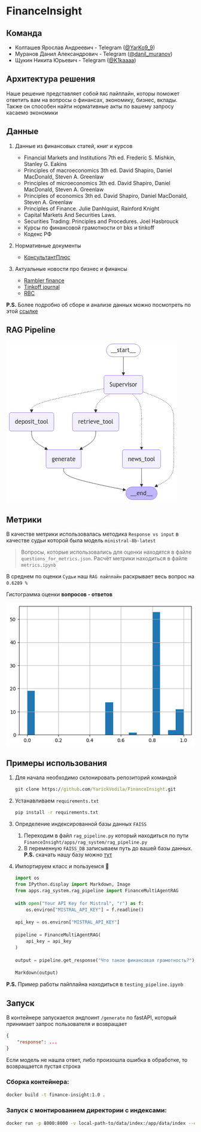 # FinanceInsight

## Команда

- Колташев Ярослав Андреевич - Telegram ([@YarKo9_9](https://t.me/YarKo9_9))
- Муранов Данил Александрович - Telegram ([@danil_muranov](https://t.me/danil_muranov))
- Щукин Никита Юрьевич - Telegram ([@K1kaaaa](https://t.me/K1kaaaa))


## Архитектура решения

Наше решение представляет собой `RAG` пайплайн, которы поможет ответить вам на вопросы о финансах, экономику, бизнес, вклады. Также он способен найти нормативные акты по вашему запросу касаемо экономики

## Данные

1. Данные из финансовых статей, книг и курсов
    - Financial Markets and Institutions 7th ed. Frederic S. Mishkin, Stanley G. Eakins
    - Principles of macroeconomics 3th ed. David Shapiro, Daniel MacDonald, Steven A. Greenlaw
    - Principles of microeconomics 3th ed. David Shapiro, Daniel MacDonald, Steven A. Greenlaw
    - Principles of economics 3th ed. David Shapiro, Daniel MacDonald, Steven A. Greenlaw
    - Principles of Finance. Julie Danhlquist, Rainford Knight
    - Capital Markets And Securities Laws.
    - Securities Trading: Principles and Procedures. Joel Hasbrouck
    - Курсы по финансовой грамотности от bks и tinkoff
    - Кодекс РФ

2. Нормативные документы
    - [КонсультантПлюс](https://www.consultant.ru)

3. Актуальные новости про бизнес и финансы
    - [Rambler finance](https://finance.rambler.ru/economics/)
    - [Tinkoff journal](https://journal.tinkoff.ru/flows/news/)
    - [RBC](https://www.rbc.ru/business/)


**P.S.** Более подробно об сборе и анализе данных можно посмотреть по этой [ссылке](https://github.com/favead/financial-data-pipeline/tree/main)


## RAG Pipeline

![graph](graph.png)

## Метрики

В качестве метрики использовалась методика `Response vs input` в качестве судьи которой была модель `ministral-8b-latest`

>Вопросы, которые использовались для оценки находятся в файле `questions_for_metrics.json`. Расчёт метрики находиться в файле `metrics.ipynb`

В среднем по оценки `Судьи` наш `RAG пайплайн` раскрывает весь вопрос на `0.6289 %`


Гистограмма оценки **вопросов - ответов**

![hist](hist.png)

## Примеры использования 

1. Для начала необходимо склонировать репозиторий командой

    ```cmd
    git clone https://github.com/YarickVodila/FinanceInsight.git
    ```

2. Устанавливаем `requirements.txt`
    ```cmd
    pip install -r requirements.txt
    ```

3. Определение индексированной базы данных `FAISS`

    1. Переходим в файл `rag_pipeline.py` который находиться по пути `FinanceInsight/apps/rag_system/rag_pipeline.py`
    2. В переменную `FAISS_DB` записываем путь до вашей базы данных. **P.S.** скачать нашу базу можно [тут](https://drive.google.com/file/d/1ZJpODxrIUufjtp1993AEv5vnhhjtVp_3/view?usp=sharing)

4. Импортируем класс и пользуемся 🤩
    ```py
    import os
    from IPython.display import Markdown, Image
    from apps.rag_system.rag_pipeline import FinanceMultiAgentRAG

    with open("Your API Key for Mistral", "r") as f:
        os.environ["MISTRAL_API_KEY"] = f.readline()

    api_key = os.environ["MISTRAL_API_KEY"]

    pipeline = FinanceMultiAgentRAG(
        api_key = api_key
    )

    output = pipeline.get_response("Что такое финансовая грамотность?")

    Markdown(output)
    ```


**P.S.** Пример работы пайплайна находиться в `testing_pipeline.ipynb`

## Запуск

В контейнере запускается эндпоинт `/generate` по fastAPI, который принимает запрос пользователя и возвращает
```json
{
    "response": ...
}
```
Если модель не нашла ответ, либо произошла ошибка в обработке, то возвращается пустая строка

### Сборка контейнера:
```bash
docker build -t finance-insight:1.0 .
```

### Запуск с монтированием директории с индексами:
```bash
docker run -p 8000:8000 -v local-path-to/data/index:/app/data/index --env-file .env_vars --rm finance-insight:1.0
```
